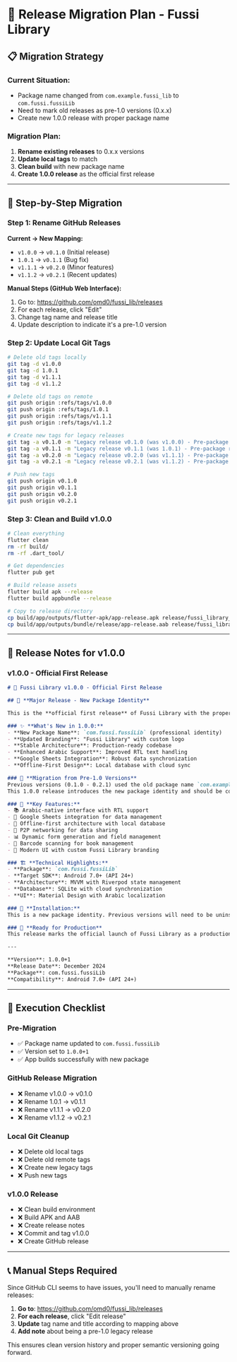 # 🔄 Release Migration Plan - Fussi Library

## 📋 **Migration Strategy**

### **Current Situation:**
- Package name changed from `com.example.fussi_lib` to `com.fussi.fussiLib`
- Need to mark old releases as pre-1.0 versions (0.x.x)
- Create new 1.0.0 release with proper package name

### **Migration Plan:**
1. **Rename existing releases** to 0.x.x versions
2. **Update local tags** to match
3. **Clean build** with new package name
4. **Create 1.0.0 release** as the official first release

---

## 🔄 **Step-by-Step Migration**

### **Step 1: Rename GitHub Releases**

**Current → New Mapping:**
- `v1.0.0` → `v0.1.0` (Initial release)
- `1.0.1` → `v0.1.1` (Bug fix)
- `v1.1.1` → `v0.2.0` (Minor features)
- `v1.1.2` → `v0.2.1` (Recent updates)

**Manual Steps (GitHub Web Interface):**
1. Go to: https://github.com/omd0/fussi_lib/releases
2. For each release, click "Edit"
3. Change tag name and release title
4. Update description to indicate it's a pre-1.0 version

### **Step 2: Update Local Git Tags**

```bash
# Delete old tags locally
git tag -d v1.0.0
git tag -d 1.0.1  
git tag -d v1.1.1
git tag -d v1.1.2

# Delete old tags on remote
git push origin :refs/tags/v1.0.0
git push origin :refs/tags/1.0.1
git push origin :refs/tags/v1.1.1
git push origin :refs/tags/v1.1.2

# Create new tags for legacy releases
git tag -a v0.1.0 -m "Legacy release v0.1.0 (was v1.0.0) - Pre-package rename"
git tag -a v0.1.1 -m "Legacy release v0.1.1 (was 1.0.1) - Pre-package rename"
git tag -a v0.2.0 -m "Legacy release v0.2.0 (was v1.1.1) - Pre-package rename"
git tag -a v0.2.1 -m "Legacy release v0.2.1 (was v1.1.2) - Pre-package rename"

# Push new tags
git push origin v0.1.0
git push origin v0.1.1
git push origin v0.2.0
git push origin v0.2.1
```

### **Step 3: Clean and Build v1.0.0**

```bash
# Clean everything
flutter clean
rm -rf build/
rm -rf .dart_tool/

# Get dependencies
flutter pub get

# Build release assets
flutter build apk --release
flutter build appbundle --release

# Copy to release directory
cp build/app/outputs/flutter-apk/app-release.apk release/fussi_library_v1.0.0.apk
cp build/app/outputs/bundle/release/app-release.aab release/fussi_library_v1.0.0.aab
```

---

## 📝 **Release Notes for v1.0.0**

### **v1.0.0 - Official First Release**

```markdown
# 🚀 Fussi Library v1.0.0 - Official First Release

## 🎯 **Major Release - New Package Identity**

This is the **official first release** of Fussi Library with the proper package name and branding.

### ✨ **What's New in 1.0.0:**
- **New Package Name**: `com.fussi.fussiLib` (professional identity)
- **Updated Branding**: "Fussi Library" with custom logo
- **Stable Architecture**: Production-ready codebase
- **Enhanced Arabic Support**: Improved RTL text handling
- **Google Sheets Integration**: Robust data synchronization
- **Offline-First Design**: Local database with cloud sync

### 🔄 **Migration from Pre-1.0 Versions**
Previous versions (0.1.0 - 0.2.1) used the old package name `com.example.fussi_lib`. 
This 1.0.0 release introduces the new package identity and should be considered the first stable release.

### 🎯 **Key Features:**
- 📚 Arabic-native interface with RTL support
- 🔄 Google Sheets integration for data management
- 📱 Offline-first architecture with local database
- 🔗 P2P networking for data sharing
- 📊 Dynamic form generation and field management
- 🎯 Barcode scanning for book management
- 🎨 Modern UI with custom Fussi Library branding

### 🏗️ **Technical Highlights:**
- **Package**: `com.fussi.fussiLib`
- **Target SDK**: Android 7.0+ (API 24+)
- **Architecture**: MVVM with Riverpod state management
- **Database**: SQLite with cloud synchronization
- **UI**: Material Design with Arabic localization

### 📱 **Installation:**
This is a new package identity. Previous versions will need to be uninstalled before installing v1.0.0.

### 🎉 **Ready for Production**
This release marks the official launch of Fussi Library as a production-ready Arabic library management solution.

---

**Version**: 1.0.0+1  
**Release Date**: December 2024  
**Package**: com.fussi.fussiLib  
**Compatibility**: Android 7.0+ (API 24+)
```

---

## 🎯 **Execution Checklist**

### **Pre-Migration**
- ✅ Package name updated to `com.fussi.fussiLib`
- ✅ Version set to `1.0.0+1`
- ✅ App builds successfully with new package

### **GitHub Release Migration**
- ❌ Rename v1.0.0 → v0.1.0
- ❌ Rename 1.0.1 → v0.1.1
- ❌ Rename v1.1.1 → v0.2.0
- ❌ Rename v1.1.2 → v0.2.1

### **Local Git Cleanup**
- ❌ Delete old local tags
- ❌ Delete old remote tags
- ❌ Create new legacy tags
- ❌ Push new tags

### **v1.0.0 Release**
- ❌ Clean build environment
- ❌ Build APK and AAB
- ❌ Create release notes
- ❌ Commit and tag v1.0.0
- ❌ Create GitHub release

---

## 📞 **Manual Steps Required**

Since GitHub CLI seems to have issues, you'll need to manually rename releases:

1. **Go to**: https://github.com/omd0/fussi_lib/releases
2. **For each release**, click "Edit release"
3. **Update** tag name and title according to mapping above
4. **Add note** about being a pre-1.0 legacy release

This ensures clean version history and proper semantic versioning going forward. 